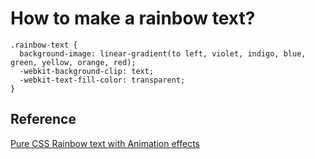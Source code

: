 # How to make a rainbow text?

```
.rainbow-text {
  background-image: linear-gradient(to left, violet, indigo, blue, green, yellow, orange, red);
  -webkit-background-clip: text;
  -webkit-text-fill-color: transparent;
}
```

## Reference

[Pure CSS Rainbow text with Animation effects](https://w3bits.com/rainbow-text/)
